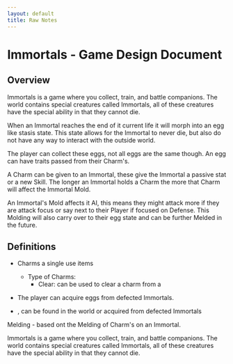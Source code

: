 ```yaml
---
layout: default
title: Raw Notes
---
```


# Immortals - Game Design Document

## Overview

Immortals is a game where you collect, train, and battle companions. The world contains special creatures called Immortals, all of these creatures have the special ability in that they cannot die.

When an Immortal reaches the end of it current life it will morph into an egg like stasis state. This state allows for the Immortal to never die, but also do not have any way to interact with the outside world.

The player can collect these eggs, not all eggs are the same though. An egg can have traits passed from their Charm's.

A Charm can be given to an Immortal, these give the Immortal a passive stat or a new Skill. The longer an Immortal holds a Charm the more that Charm will affect the Immortal Mold.

An Immortal's Mold affects it AI, this means they might attack more if they are attack focus or say next to their Player if focused on Defense. This Molding will also carry over to their egg state and can be further Melded in the future.

## Definitions

-   Charms a single use items

    -   Type of Charms:
        -   Clear: can be used to clear a charm from a

-   The player can acquire eggs from defected Immortals.
-   , can be found in the world or acquired from defected Immortals

Melding - based ont the Melding of Charm's on an Immortal.

Immortals is a game where you collect, train, and battle companions. The world contains special creatures called Immortals, all of these creatures have the special ability in that they cannot die.
